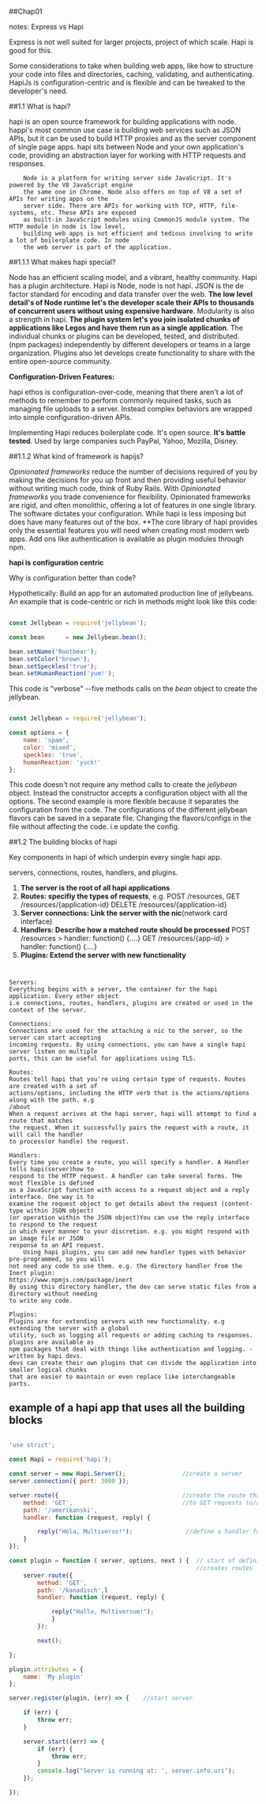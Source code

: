 ##Chap01

notes: Express vs Hapi

Express is not well suited for larger projects, project of which scale. Hapi is good for this.

Some considerations to take when building web apps, like how to structure your code into files and directories, caching, validating, and authenticating. HapiJs is configuration-centric and is flexible and can be tweaked to the developer's need.

##1.1 What is hapi?

hapi is an open source framework for building applications with node. happi's most common use case is building web services such as JSON APIs, but it can be used to build HTTP proxies and as the server component of single page apps. hapi sits between Node and your own application's code, providing an abstraction layer for working with HTTP requests and responses.

		Node is a platform for writing server side JavaScript. It's powered by the V8 JavaScript engine
		the same one in Chrome. Node also offers on top of V8 a set of APIs for writing apps on the
		server side. There are APIs for working with TCP, HTTP, file-systems, etc. These APIs are exposed
		as built-in JavaScript modules using CommonJS module system. The HTTP module in node is low level,
		building web apps is not efficient and tedious involving to write a lot of boilerplate code. In node
		the web server is part of the application.

##1.1.1 What makes hapi special?

Node has an efficient scaling model, and a vibrant, healthy community. Hapi has a plugin architecture. Hapi is Node,  node is not hapi. JSON is the de factor standard for encoding and data transfer over the web. **The low level detail's of Node runtime let's the developer scale their APIs to thousands of concurrent users without using expensive hardware**. Modularity is also a strength in hapi. **The plugin system let's you join isolated chunks of applications like Legos and have them run as a single application**. The individual chunks or plugins can be developed, tested, and distributed. (npm packages) independently by different developers or teams in a large organization. Plugins also let develops create functionality to share with the entire open-source community.

**Configuration-Driven Features:**

hapi ethos is configuration-over-code, meaning that there aren't a lot of methods to remember to perform commonly required tasks, such as managing file uploads to a server. Instead complex behaviors are wrapped into simple configuration-driven APIs.

Implementing Hapi reduces boilerplate code. It's open source. **It's battle tested**. Used by large companies such PayPal, Yahoo, Mozilla, Disney.

##1.1.2 What kind of framework is hapijs?

*Opinionated frameworks* reduce the number of decisions required of you by making the decisions for you up front and then providing useful behavior without writing much code, think of Ruby Rails. With *Opinionated frameworks* you trade convenience for flexibility. Opinionated frameworks are rigid, and often monolithic, offering a lot of features in one single library. The software dictates your configuration. While hapi is less imposing but does have many features out of the box. **The core library of hapi provides only the essential features you will need when creating most modern web apps. Add ons like authentication is available as plugin modules through npm.

**hapi is configuration centric**

Why is configuration better than code?

Hypothetically: Build an app for an automated production line of jellybeans. An example that is code-centric or rich in methods might look like this code:

```Javascript

const Jellybean = require('jellybean');

const bean      = new Jellybean.bean();

bean.setName('Rootbear');
bean.setColor('brown');
bean.setSpeckles('true');
bean.setHumanReaction('yum!');


```

This code is "verbose" --five methods calls on the *bean* object to create the jellybean.

```Javascript

const Jellybean = require('jellybean');

const options = {
	name: 'spam',
	color: 'mixed',
	speckles: 'true',
	humanReaction: 'yuck!'
};

```

This code doesn't not require any method calls to create the *jellybean* object. Instead the constructor accepts a configuration object with all the options. The second example is more flexible because it separates the configuration from the code. The configurations of the different jellybean flavors can be saved in a separate file. Changing the flavors/configs in the file without affecting the code. i.e update the config.

##1.2 The building blocks of hapi

Key components in hapi of which underpin every single hapi app.

servers, connections, routes, handlers, and plugins.

1. **The server is the root of all hapi applications**
2. **Routes: specifiy the types of requests**, e.g. POST /resources, GET /resources/{application-id}
DELETE /resources/{application-id}
3. **Server connections: Link the server with the nic**(network card interface)
4. **Handlers: Describe how a matched route should be processed**
POST /resources > handler: function() {....}
GET /resources/{app-id} > handler: function() {....}
5. **Plugins: Extend the server with new functionality**

#
    Servers:
    Everything begins with a server, the container for the hapi application. Every other object
    i.e connections, routes, handlers, plugins are created or used in the context of the server.

    Connections:
    Connections are used for the attaching a nic to the server, so the server can start accepting
    incoming requests. By using connections, you can have a single hapi server listen on multiple
    ports, this can be useful for applications using TLS.

    Routes:
    Routes tell hapi that you're using certain type of requests. Routes are created with a set of
    actions/options, including the HTTP verb that is the actions/options along with the path. e.g
    /about
    When a request arrives at the hapi server, hapi will attempt to find a route that matches
    the request. When it successfully pairs the request with a route, it will call the handler
    to process(or handle) the request.

    Handlers:
    Every time you create a route, you will specify a handler. A Handler tells hapi(server)how to
    respond to the HTTP request. A handler can take several forms. THe most flexible is defined
    as a JavaScript function with access to a request object and a reply interface. One way is to
    examine the request object to get details about the request (content-type within JSON object)
    (or operation within the JSON object)You can use the reply interface to respond to the request
    in which ever manner to your discretion. e.g. you might respond with an image file or JSON
    response to an API request.
    	Using hapi plugins, you can add new handler types with behavior pre-programmed, so you will
    not need any code to use them. e.g. the directory handler from the Inert plugin:
	https://www.npmjs.com/package/inert
	By using this directory handler, the dev can serve static files from a directory without needing
	to write any code.

    Plugins:
    Plugins are for extending servers with new functionality. e.g extending the server with a global
    utility, such as logging all requests or adding caching to responses. plugins are available as
    npm packages that deal with things like authentication and logging. - written by hapi devs.
    devs can create their own plugins that can divide the application into smaller logical chunks
    that are easier to maintain or even replace like interchangeable parts.


## example of a hapi app that uses all the building blocks

```Javascript

'use strict';

const Hapi = require('hapi');

const server = new Hapi.Server();                //create a server
server.connection({ port: 3000 });

server.route({                                   //create the route that responds
	method: 'GET',                               //to GET requests to/amerikanski
	path: '/amerikanski',
	handler: function (request, reply) {

		reply("Hola, Multiverso!");               //define a handler for the route
	}
});

const plugin = function ( server, options, next ) {  // start of defining the plugin, which internally
                                                     //creates routes
	server.route({
		method: 'GET',
		path: '/kanadisch',l
		handler: function (request, reply) {

			reply("Hallo, Multiversum!");
			}
		});

		next();

};

plugin.attributes = {
	name: 'My plugin'
};

server.register(plugin, (err) => {    //start server

	if (err) {
		throw err;
	}

	server.start((err) => {
		if (err) {
			throw err;
		}
		console.log("Server is running at: ', server.info.uri");
	});

});

```









